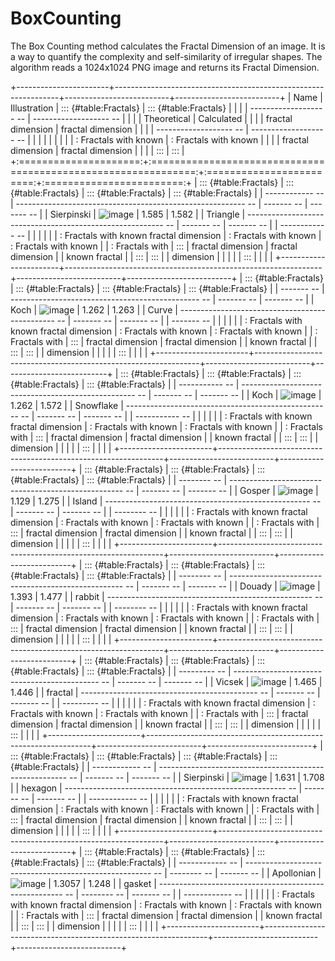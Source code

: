 # BoxCounting
The Box Counting method calculates the Fractal Dimension of an image. It is a way to quantify the complexity and self-similarity of irregular shapes. The algorithm reads a 1024x1024 PNG image and returns its Fractal Dimension.



+-----------------------+----------------------------------------------------------------+--------------------------+--------------------------+
| Name                  | Illustration                                                   | ::: {#table:Fractals}    | ::: {#table:Fractals}    |
|                       |                                                                |   ------------------- -- |   ------------------- -- |
|                       |                                                                |       Theoretical        |       Calculated         |
|                       |                                                                |    fractal dimension     |    fractal dimension     |
|                       |                                                                |   ------------------- -- |   ------------------- -- |
|                       |                                                                |                          |                          |
|                       |                                                                |   : Fractals with known  |   : Fractals with known  |
|                       |                                                                |   fractal dimension      |   fractal dimension      |
|                       |                                                                | :::                      | :::                      |
+:=====================:+:==============================================================:+:========================:+:========================:+
| ::: {#table:Fractals} | ::: {#table:Fractals}                                          | ::: {#table:Fractals}    | ::: {#table:Fractals}    |
|   ------------ --     |   --------------------------------------------------------- -- |   ------- --             |   ------- --             |
|    Sierpinski         |    ![image](sample_fractal_images/Sierpinski_triangle.png)     |    1.585                 |    1.582                 |
|     Triangle          |   --------------------------------------------------------- -- |   ------- --             |   ------- --             |
|   ------------ --     |                                                                |                          |                          |
|                       |   : Fractals with known fractal dimension                      |   : Fractals with known  |   : Fractals with known  |
|   : Fractals with     | :::                                                            |   fractal dimension      |   fractal dimension      |
|   known fractal       |                                                                | :::                      | :::                      |
|   dimension           |                                                                |                          |                          |
| :::                   |                                                                |                          |                          |
+-----------------------+----------------------------------------------------------------+--------------------------+--------------------------+
| ::: {#table:Fractals} | ::: {#table:Fractals}                                          | ::: {#table:Fractals}    | ::: {#table:Fractals}    |
|   ------- --          |   ----------------------------------------------- --           |   ------- --             |   ------- --             |
|    Koch               |    ![image](sample_fractal_images/KochCurve.png)               |    1.262                 |    1.263                 |
|    Curve              |   ----------------------------------------------- --           |   ------- --             |   ------- --             |
|   ------- --          |                                                                |                          |                          |
|                       |   : Fractals with known fractal dimension                      |   : Fractals with known  |   : Fractals with known  |
|   : Fractals with     | :::                                                            |   fractal dimension      |   fractal dimension      |
|   known fractal       |                                                                | :::                      | :::                      |
|   dimension           |                                                                |                          |                          |
| :::                   |                                                                |                          |                          |
+-----------------------+----------------------------------------------------------------+--------------------------+--------------------------+
| ::: {#table:Fractals} | ::: {#table:Fractals}                                          | ::: {#table:Fractals}    | ::: {#table:Fractals}    |
|   ----------- --      |   --------------------------------------------------- --       |   ------- --             |   ------- --             |
|      Koch             |    ![image](sample_fractal_images/KochSnowflake.png)           |    1.262                 |    1.572                 |
|    Snowflake          |   --------------------------------------------------- --       |   ------- --             |   ------- --             |
|   ----------- --      |                                                                |                          |                          |
|                       |   : Fractals with known fractal dimension                      |   : Fractals with known  |   : Fractals with known  |
|   : Fractals with     | :::                                                            |   fractal dimension      |   fractal dimension      |
|   known fractal       |                                                                | :::                      | :::                      |
|   dimension           |                                                                |                          |                          |
| :::                   |                                                                |                          |                          |
+-----------------------+----------------------------------------------------------------+--------------------------+--------------------------+
| ::: {#table:Fractals} | ::: {#table:Fractals}                                          | ::: {#table:Fractals}    | ::: {#table:Fractals}    |
|   -------- --         |   --------------------------------------------------- --       |   ------- --             |   ------- --             |
|    Gosper             |    ![image](sample_fractal_images/Gosper_island.png)           |    1.129                 |    1.275                 |
|    Island             |   --------------------------------------------------- --       |   ------- --             |   ------- --             |
|   -------- --         |                                                                |                          |                          |
|                       |   : Fractals with known fractal dimension                      |   : Fractals with known  |   : Fractals with known  |
|   : Fractals with     | :::                                                            |   fractal dimension      |   fractal dimension      |
|   known fractal       |                                                                | :::                      | :::                      |
|   dimension           |                                                                |                          |                          |
| :::                   |                                                                |                          |                          |
+-----------------------+----------------------------------------------------------------+--------------------------+--------------------------+
| ::: {#table:Fractals} | ::: {#table:Fractals}                                          | ::: {#table:Fractals}    | ::: {#table:Fractals}    |
|   -------- --         |   --------------------------------------------------- --       |   ------- --             |   ------- --             |
|    Douady             |    ![image](sample_fractal_images/Douady_rabbit.png)           |    1.393                 |    1.477                 |
|    rabbit             |   --------------------------------------------------- --       |   ------- --             |   ------- --             |
|   -------- --         |                                                                |                          |                          |
|                       |   : Fractals with known fractal dimension                      |   : Fractals with known  |   : Fractals with known  |
|   : Fractals with     | :::                                                            |   fractal dimension      |   fractal dimension      |
|   known fractal       |                                                                | :::                      | :::                      |
|   dimension           |                                                                |                          |                          |
| :::                   |                                                                |                          |                          |
+-----------------------+----------------------------------------------------------------+--------------------------+--------------------------+
| ::: {#table:Fractals} | ::: {#table:Fractals}                                          | ::: {#table:Fractals}    | ::: {#table:Fractals}    |
|   --------- --        |   -------------------------------------------- --              |   ------- --             |   ------- --             |
|    Vicsek             |    ![image](sample_fractal_images/Vicsek.png)                  |    1.465                 |    1.446                 |
|    fractal            |   -------------------------------------------- --              |   ------- --             |   ------- --             |
|   --------- --        |                                                                |                          |                          |
|                       |   : Fractals with known fractal dimension                      |   : Fractals with known  |   : Fractals with known  |
|   : Fractals with     | :::                                                            |   fractal dimension      |   fractal dimension      |
|   known fractal       |                                                                | :::                      | :::                      |
|   dimension           |                                                                |                          |                          |
| :::                   |                                                                |                          |                          |
+-----------------------+----------------------------------------------------------------+--------------------------+--------------------------+
| ::: {#table:Fractals} | ::: {#table:Fractals}                                          | ::: {#table:Fractals}    | ::: {#table:Fractals}    |
|   ------------ --     |   ------------------------------------------------------- --   |   ------- --             |   ------- --             |
|    Sierpinski         |    ![image](sample_fractal_images/SierpinskiHexagon.png)       |    1.631                 |    1.708                 |
|     hexagon           |   ------------------------------------------------------- --   |   ------- --             |   ------- --             |
|   ------------ --     |                                                                |                          |                          |
|                       |   : Fractals with known fractal dimension                      |   : Fractals with known  |   : Fractals with known  |
|   : Fractals with     | :::                                                            |   fractal dimension      |   fractal dimension      |
|   known fractal       |                                                                | :::                      | :::                      |
|   dimension           |                                                                |                          |                          |
| :::                   |                                                                |                          |                          |
+-----------------------+----------------------------------------------------------------+--------------------------+--------------------------+
| ::: {#table:Fractals} | ::: {#table:Fractals}                                          | ::: {#table:Fractals}    | ::: {#table:Fractals}    |
|   ------------ --     |   ------------------------------------------------------ --    |   -------- --            |   ------- --             |
|    Apollonian         |    ![image](sample_fractal_images/ApollonianGasket.png)        |    1.3057                |    1.248                 |
|      gasket           |   ------------------------------------------------------ --    |   -------- --            |   ------- --             |
|   ------------ --     |                                                                |                          |                          |
|                       |   : Fractals with known fractal dimension                      |   : Fractals with known  |   : Fractals with known  |
|   : Fractals with     | :::                                                            |   fractal dimension      |   fractal dimension      |
|   known fractal       |                                                                | :::                      | :::                      |
|   dimension           |                                                                |                          |                          |
| :::                   |                                                                |                          |                          |
+-----------------------+----------------------------------------------------------------+--------------------------+--------------------------+
